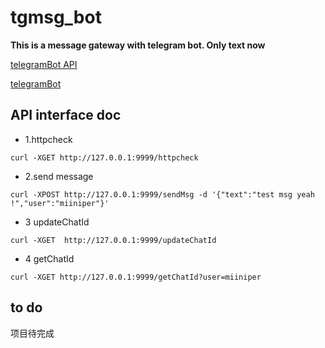 # tgmsg_bot

**This is a message gateway with telegram bot. Only text now**

[telegramBot API](https://core.telegram.org/bots/api)

[telegramBot](https://core.telegram.org/bots)


##  API interface doc

- 1.httpcheck 

`curl -XGET http://127.0.0.1:9999/httpcheck`

- 2.send message

`curl -XPOST http://127.0.0.1:9999/sendMsg -d '{"text":"test msg yeah !","user":"miiniper"}'`

- 3 updateChatId

`curl -XGET  http://127.0.0.1:9999/updateChatId`

- 4 getChatId 

`curl -XGET http://127.0.0.1:9999/getChatId?user=miiniper`






## to do 
项目待完成
